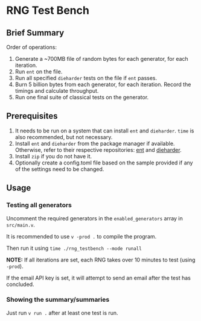 # RNG Test Bench

## Brief Summary

Order of operations:

1. Generate a ~700MB file of random bytes for each generator, for each
   iteration.
2. Run `ent` on the file.
3. Run all specified `dieharder` tests on the file if `ent` passes.
4. Burn 5 billion bytes from each generator, for each iteration. Record the
   timings and calculate throughput.
5. Run one final suite of classical tests on the generator.

## Prerequisites

1. It needs to be run on a system that can install `ent` and `dieharder`.
   `time` is also recommended, but not necessary.
2. Install `ent` and `dieharder` from the package manager if available.
   Otherwise, refer to their respective repositories:
   [ent](https://github.com/jj1bdx/ent) and
   [dieharder](https://github.com/seehuhn/dieharder).
3. Install `zip` if you do not have it.
4. Optionally create a config.toml file based on the sample provided if
   any of the settings need to be changed.

## Usage

### Testing all generators

Uncomment the required generators in the `enabled_generators` array in
`src/main.v`.

It is recommended to use `v -prod .` to compile the program.

Then run it using `time ./rng_testbench --mode runall`

**NOTE:** If all iterations are set, each RNG takes over 10 minutes to test
(using `-prod`).

If the email API key is set, it will attempt to send an email after the test
has concluded.

### Showing the summary/summaries

Just run `v run .` after at least one test is run.
